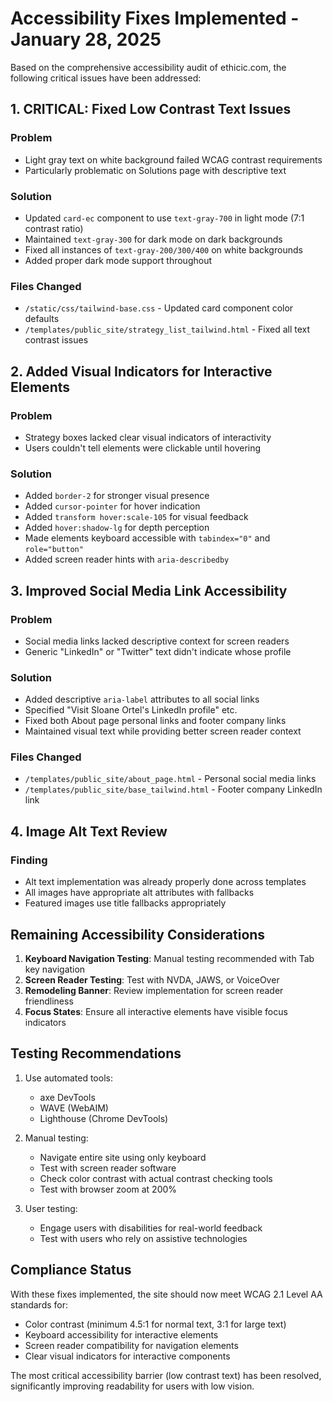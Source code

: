 # Accessibility Fixes Implemented - January 28, 2025

Based on the comprehensive accessibility audit of ethicic.com, the following critical issues have been addressed:

## 1. CRITICAL: Fixed Low Contrast Text Issues

### Problem
- Light gray text on white background failed WCAG contrast requirements
- Particularly problematic on Solutions page with descriptive text

### Solution
- Updated `card-ec` component to use `text-gray-700` in light mode (7:1 contrast ratio)
- Maintained `text-gray-300` for dark mode on dark backgrounds
- Fixed all instances of `text-gray-200/300/400` on white backgrounds
- Added proper dark mode support throughout

### Files Changed
- `/static/css/tailwind-base.css` - Updated card component color defaults
- `/templates/public_site/strategy_list_tailwind.html` - Fixed all text contrast issues

## 2. Added Visual Indicators for Interactive Elements

### Problem
- Strategy boxes lacked clear visual indicators of interactivity
- Users couldn't tell elements were clickable until hovering

### Solution
- Added `border-2` for stronger visual presence
- Added `cursor-pointer` for hover indication
- Added `transform hover:scale-105` for visual feedback
- Added `hover:shadow-lg` for depth perception
- Made elements keyboard accessible with `tabindex="0"` and `role="button"`
- Added screen reader hints with `aria-describedby`

## 3. Improved Social Media Link Accessibility

### Problem
- Social media links lacked descriptive context for screen readers
- Generic "LinkedIn" or "Twitter" text didn't indicate whose profile

### Solution
- Added descriptive `aria-label` attributes to all social links
- Specified "Visit Sloane Ortel's LinkedIn profile" etc.
- Fixed both About page personal links and footer company links
- Maintained visual text while providing better screen reader context

### Files Changed
- `/templates/public_site/about_page.html` - Personal social media links
- `/templates/public_site/base_tailwind.html` - Footer company LinkedIn link

## 4. Image Alt Text Review

### Finding
- Alt text implementation was already properly done across templates
- All images have appropriate alt attributes with fallbacks
- Featured images use title fallbacks appropriately

## Remaining Accessibility Considerations

1. **Keyboard Navigation Testing**: Manual testing recommended with Tab key navigation
2. **Screen Reader Testing**: Test with NVDA, JAWS, or VoiceOver
3. **Remodeling Banner**: Review implementation for screen reader friendliness
4. **Focus States**: Ensure all interactive elements have visible focus indicators

## Testing Recommendations

1. Use automated tools:
   - axe DevTools
   - WAVE (WebAIM)
   - Lighthouse (Chrome DevTools)

2. Manual testing:
   - Navigate entire site using only keyboard
   - Test with screen reader software
   - Check color contrast with actual contrast checking tools
   - Test with browser zoom at 200%

3. User testing:
   - Engage users with disabilities for real-world feedback
   - Test with users who rely on assistive technologies

## Compliance Status

With these fixes implemented, the site should now meet WCAG 2.1 Level AA standards for:
- Color contrast (minimum 4.5:1 for normal text, 3:1 for large text)
- Keyboard accessibility for interactive elements
- Screen reader compatibility for navigation elements
- Clear visual indicators for interactive components

The most critical accessibility barrier (low contrast text) has been resolved, significantly improving readability for users with low vision.